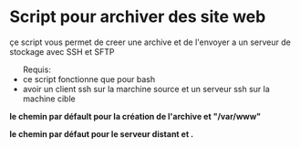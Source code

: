 <h1>Script pour archiver des site web</h1>

<p>çe script vous permet de creer une archive et de l'envoyer a un serveur de stockage avec SSH et SFTP</p>

<ul>Requis: 
  <li>ce script fonctionne que pour bash</li>
  <li>avoir un client ssh sur la marchine source et un serveur ssh sur la machine cible</li>
</ul>

<strong>le chemin par défault pour la création de l'archive et "/var/www" </strong>


<strong>le chemin par défaut pour le serveur distant et .<strong>
